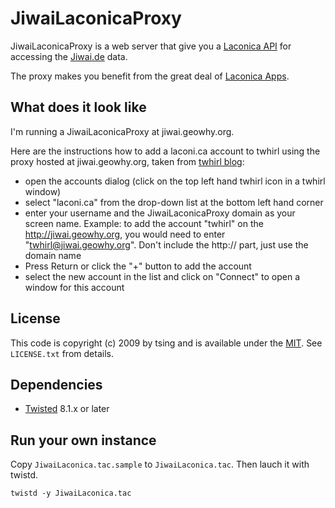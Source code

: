 # JiwaiLaconicaProxy

JiwaiLaconicaProxy is a web server that give you a [Laconica API](http://laconi.ca/trac/wiki/TwitterCompatibleAPI) for accessing the [Jiwai.de](http://jiwai.de) data.

The proxy makes you benefit from the great deal of [Laconica Apps](http://laconi.ca/trac/wiki/Apps).

## What does it look like

I'm running a JiwaiLaconicaProxy at jiwai.geowhy.org. 

Here are the instructions how to add a laconi.ca account to twhirl using the proxy hosted at jiwai.geowhy.org, taken from [twhirl blog](http://blog.twhirl.org/2008/09/12/twhirl-preview-for-laconica-sites/):

* open the accounts dialog (click on the top left hand twhirl icon in a twhirl window)
* select "laconi.ca" from the drop-down list at the bottom left hand corner
* enter your username and the JiwaiLaconicaProxy domain as your screen name. Example: to add the account "twhirl" on the http://jiwai.geowhy.org, you would need to enter "twhirl@jiwai.geowhy.org". Don't include the http:// part, just use the domain name
* Press Return or click the "+" button to add the account
* select the new account in the list and click on "Connect" to open a window for this account


## License

This code is copyright (c) 2009 by tsing and is available under the [MIT](http://www.opensource.org/licenses/mit-license.php). See `LICENSE.txt` from details.

## Dependencies

* [Twisted](http://www.twistedmatrix.com) 8.1.x or later

## Run your own instance

Copy `JiwaiLaconica.tac.sample` to `JiwaiLaconica.tac`. Then lauch it with  twistd.
    
    twistd -y JiwaiLaconica.tac

